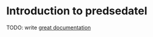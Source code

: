 # Introduction to predsedatel

TODO: write [great documentation](http://jacobian.org/writing/what-to-write/)
